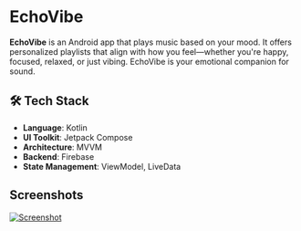 # EchoVibe
**EchoVibe** is an Android app that plays music based on your mood. It offers personalized playlists that align with how you feel—whether you're happy, focused, relaxed, or just vibing. EchoVibe is your emotional companion for sound.<br>
## 🛠 Tech Stack

- **Language**: Kotlin
- **UI Toolkit**: Jetpack Compose
- **Architecture**: MVVM
- **Backend**: Firebase
- **State Management**: ViewModel, LiveData

## Screenshots
<a target="_blank" rel="noopener noreferrer" href="/angelanyabuti/EchoVibe/main/screenshots/screenshot 1.png"><img src="/angelanyabuti/EchoVibe/raw/main/screenshots/screenshot 1.png" alt="Screenshot" style="max-width: 100%;"></a>
